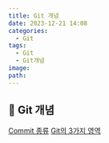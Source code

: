 ```yaml
---
title: Git 개념
date: 2023-12-21 14:08
categories:
  - Git
tags:
  - Git
  - Git개념
image: 
path:
---
```


## 🌈 Git 개념
[Commit 종류](https://sonjh919.github.io/posts/Commit-종류)
[Git의 3가지 영역](https://sonjh919.github.io/posts/Git의-3가지-영역)